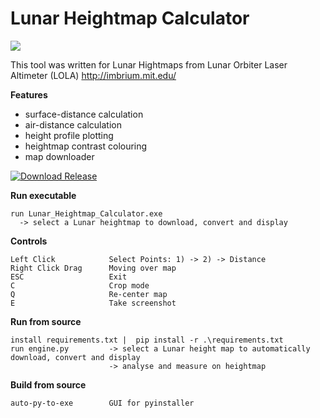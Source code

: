 # Lunar Heightmap Calculator

![](https://raw.githubusercontent.com/unconsciou5/Lunar_Heightmap_Calculator/master/doc/preview.gif)

This tool was written for Lunar Hightmaps from Lunar Orbiter Laser Altimeter (LOLA) http://imbrium.mit.edu/

**Features**
* surface-distance calculation
* air-distance calculation
* height profile plotting
* heightmap contrast colouring
* map downloader

[![Download Release](https://img.shields.io/github/v/release/unconsciou5/Lunar_Heightmap_Calculator?color=brightgreen&label=Download%20Executable&logo=windows&style=for-the-badge)](https://github.com/unconsciou5/Lunar_Heightmap_Calculator/releases/latest/download/Lunar_Heightmap_Calculator.exe)

**Run executable**
```
run Lunar_Heightmap_Calculator.exe        
  -> select a Lunar heightmap to download, convert and display
```

**Controls**
```
Left Click            Select Points: 1) -> 2) -> Distance
Right Click Drag      Moving over map
ESC                   Exit
C                     Crop mode
Q                     Re-center map
E                     Take screenshot
```

**Run from source**
```
install requirements.txt |  pip install -r .\requirements.txt
run engine.py         -> select a Lunar height map to automatically download, convert and display
                      -> analyse and measure on heightmap
```
**Build from source**
```
auto-py-to-exe        GUI for pyinstaller
```
